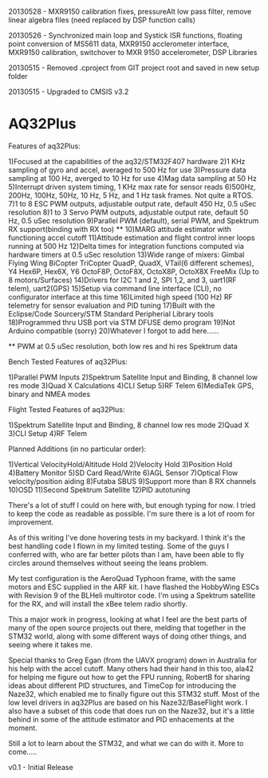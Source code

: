 20130528 - MXR9150 calibration fixes, pressureAlt low pass filter, remove linear algebra files (need
           replaced by DSP function calls)

20130526 - Synchronized main loop and Systick ISR functions, floating point conversion of MS5611 data,
           MXR9150 acclerometer interface, MXR9150 calibration, switchover to MXR 9150 accelerometer,
           DSP Libraries

20130515 - Removed .cproject from GIT project root and saved in new setup folder

20130515 - Upgraded to CMSIS v3.2

AQ32Plus
==============

Features of aq32Plus:

1)Focused at the capabilities of the aq32/STM32F407 hardware
2)1 KHz sampling of gyro and accel, averaged to 500 Hz for use
3)Pressure data sampling at 100 Hz, averged to 10 Hz for use
4)Mag data sampling at 50 Hz
5)Interrupt driven system timing, 1 KHz max rate for sensor reads
6)500Hz, 200Hz, 100Hz, 50Hz, 10 Hz, 5 Hz, and 1 Hz task frames.  Not quite a RTOS.
7)1 to 8 ESC PWM outputs, adjustable output rate, default 450 Hz, 0.5 uSec resolution
8)1 to 3 Servo PWM outputs, adjustable output rate, default 50 Hz, 0.5 uSec resolution
9)Parallel PWM (default), serial PWM, and Spektrum RX support(binding with RX too) **
10)MARG attitude estimator with functioning accel cutoff
11)Attitude estimation and flight control inner loops running at 500 Hz
12)Delta times for integration functions computed via hardware timers at 0.5 uSec resolution
13)Wide range of mixers:
    Gimbal
    Flying Wing
    BiCopter
    TriCopter
    QuadP, QuadX, VTail(6 different schemes), Y4
    Hex6P, Hex6X, Y6
    OctoF8P, OctoF8X, OctoX8P, OctoX8X
    FreeMix (Up to 8 motors/Surfaces)
14)Drivers for I2C 1 and 2, SPI 1,2, and 3, uart1(RF telem), uart2(GPS)
15)Setup via command line interface (CLI), no configurator interface at this time
16)Limited high speed (100 Hz) RF telemetry for sensor evaluation and PID tuning
17)Built with the Eclipse/Code Sourcery/STM Standard Peripherial Library tools
18)Programmed thru USB port via STM DFUSE demo program
19)Not Arduino compatible (sorry)
20)Whatever I forgot to add here......

** PWM at 0.5 uSec resolution, both low res and hi res Spektrum data

Bench Tested Features of aq32Plus:

1)Parallel PWM Inputs
2)Spektrum Satellite Input and Binding, 8 channel low res mode
3)Quad X Calculations
4)CLI Setup
5)RF Telem
6)MediaTek GPS, binary and NMEA modes

Flight Tested Features of aq32Plus:

1)Spektrum Satellite Input and Binding, 8 channel low res mode
2)Quad X
3)CLI Setup
4)RF Telem

Planned Additions (in no particular order):

1)Vertical VelocityHold/Altitude Hold
2)Velocity Hold
3)Position Hold
4)Battery Monitor
5)SD Card Read/Write
6)AGL Sensor
7)Optical Flow velocity/position aiding
8)Futaba SBUS
9)Support more than 8 RX channels
10)OSD
11)Second Spektrum Satellite
12)PID autotuning

There's a lot of stuff I could on here with, but enough typing for now.  I tried to keep
the code as readable as possible.  I'm sure there is a lot of room for improvement.

As of this writing I've done hovering tests in my backyard.  I think it's the best handling 
code I flown in my limited testing.  Some of the guys I conferred with, who are far better 
pilots than I am, have been able to fly circles around themselves without seeing the leans
 problem.  

My test configuration is the AeroQuad Typhoon frame, with the same motors and ESC supplied
in the ARF kit.  I have flashed the HobbyWing ESCs with Revision 9 of the BLHeli multirotor
code.  I'm using a Spektrum satellite for the RX, and will install the xBee telem radio shortly.

This a major work in progress, looking at what I feel are the best parts of many of the 
open source projects out there, melding that together in the STM32 world, along with some
different ways of doing other things, and seeing where it takes me.

Special thanks to Greg Egan (from the UAVX program) down in Australia for his help with 
the accel cutoff.  Many others had their hand in this too, ala42 for helping me figure out 
how to get the FPU running, RobertB for sharing ideas about different PID structures, and 
TimeCop for introducing the Naze32, which enabled me to finally figure out this STM32 stuff.
Most of the low level drivers in aq32Plus are based on his Naze32/BaseFlight work.  I also
have a subset of this code that does run on the Naze32, but it's a little behind in some of
the attitude estimator and PID enhacements at the moment.

Still a lot to learn about the STM32, and what we can do with it.  More to come.....

v0.1 - Initial Release


